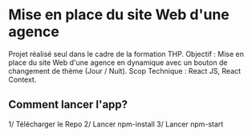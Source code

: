 # Mise en place du site Web d'une agence

Projet réalisé seul dans le cadre de la formation THP. 
Objectif : Mise en place du site Web d'une agence en dynamique avec un bouton de changement de thème (Jour / Nuit).
Scop Technique : React JS, React Context.

## Comment lancer l'app?
1/ Télécharger le Repo
2/ Lancer npm-install
3/ Lancer npm-start
